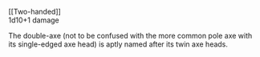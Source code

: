 [[Two-handed]]<br>1d10+1 damage

The double-axe (not to be confused with the more common pole axe with its single-edged axe head) is aptly named after its twin axe heads.